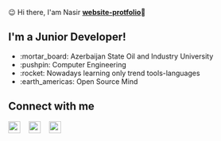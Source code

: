 :wink: Hi there, I'am Nasir    <strong>[website-protfolio](https://www.google.com)</strong>:wave:
<div>
  <h2>I'm a Junior Developer!</h2> 
</div>
<ul>
  <li> :mortar_board: Azerbaijan State Oil and Industry University </li>
  <li> :pushpin: Computer Engineering </li>
  <li> :rocket: Nowadays learning only trend tools-languages</li>
  <li> :earth_americas: Open Source Mind </li>
</ul>
 <h2> Connect with me </h2>
<div>
<pre><img src='https://image.flaticon.com/icons/svg/733/733614.svg' width='24px' height='24px' margin-right='20px'/>  <img src='https://image.flaticon.com/icons/svg/733/733603.svg' width='24px' height='24px' />  <img src='https://image.flaticon.com/icons/svg/1051/1051333.svg height='24px' width='24px'/>
</pre> 
</div>
